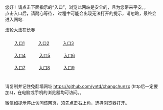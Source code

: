 您好！请点击下面指示的“入口”，浏览此网站是安全的，且为您带来平安。。 <br/>
点击入口后，请耐心等待， 过程中可能会出现无法打开的提示，请忽略，最终会进入网站. </br>

法轮大法在长春<br/>
<div style="padding:10px"><a style="margin:20px" target="_blank" href="https://d1rjm6cnxuw2xt.cloudfront.net/2Qpsp?stpzzah" id="ccLink1" rel="nofollow">入口1</a> <a target="_blank" style="margin:20px" href="https://d2vc5q63m242p0.cloudfront.net/2Qpsp?piohjp" id="ccLink2" rel="nofollow">入口2</a> <a style="margin:20px" target="_blank" href="https://dwm7j4ue6lz1.cloudfront.net/2Qpsp?qmxtaeh" id="ccLink3" rel="nofollow">入口3</a></div>

<div style="padding:10px" ><a style="margin:20px" target="_blank" href="https://d1rjm6cnxuw2xt.cloudfront.net/2Qpsp?stpzzah" id="ccLink4" rel="nofollow">入口4</a> <a style="margin:20px" href="https://d2vc5q63m242p0.cloudfront.net/2Qpsp?piohjp" target="_blank" id="ccLink5" rel="nofollow">入口5</a> <a style="margin:20px" href="https://dwm7j4ue6lz1.cloudfront.net/2Qpsp?qmxtaeh" target="_blank" id="ccLink6" rel="nofollow">入口6</a></div>

<div style="padding:10px"><a style="margin:20px" target="_blank" href="https://d1rjm6cnxuw2xt.cloudfront.net/2Qpsp?stpzzah" id="ccLink7" rel="nofollow">入口7</a> <a style="margin:20px" href="https://d2vc5q63m242p0.cloudfront.net/2Qpsp?piohjp" target="_blank" id="ccLink8" rel="nofollow">入口8</a> <a style="margin:20px" target="_blank" href="https://dwm7j4ue6lz1.cloudfront.net/2Qpsp?qmxtaeh" id="ccLink9" rel="nofollow">入口9</a></div>

<br/>



请复制并记住免翻墙网址 https://github.com/yntd/changchunzx (http后一定要加s)，在电脑或手机的浏览器均可访问。。<br/>

微信如提示停止访问该网页，须先点击右上角，选择浏览器打开。
